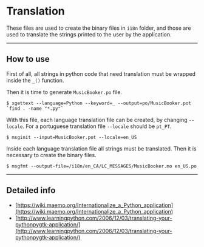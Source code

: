 # Translation

These files are used to create the binary files in `i18n` folder, and those are used to translate the strings printed to the user by the application.

----

## How to use

First of all, all strings in python code that need translation must be wrapped inside the `_()` function.

Then it is time to generate `MusicBooker.po` file.

    $ xgettext --language=Python --keyword=_ --output=po/MusicBooker.pot `find . -name "*.py"`
    
With this file, each language translation file can be created, by changing `--locale`. For a portuguese translation file `--locale` should be `pt_PT`.

    $ msginit --input=MusicBooker.pot --locale=en_US

Inside each language translation file all strings must be translated. Then it is necessary to create the binary files.

    $ msgfmt --output-file=/i18n/en_CA/LC_MESSAGES/MusicBooker.mo en_US.po

----

## Detailed info

* [https://wiki.maemo.org/Internationalize_a_Python_application](https://wiki.maemo.org/Internationalize_a_Python_application)
* [http://www.learningpython.com/2006/12/03/translating-your-pythonpygtk-application/](http://www.learningpython.com/2006/12/03/translating-your-pythonpygtk-application/)
